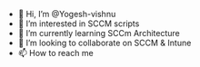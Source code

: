 - 👋 Hi, I’m @Yogesh-vishnu
- 👀 I’m interested in SCCM scripts
- 🌱 I’m currently learning SCCm Architecture
- 💞️ I’m looking to collaborate on SCCM & Intune
- 📫 How to reach me 

<!---
Yogesh-vishnu/Yogesh-vishnu is a ✨ special ✨ repository because its `README.md` (this file) appears on your GitHub profile.
You can click the Preview link to take a look at your changes.
--->
